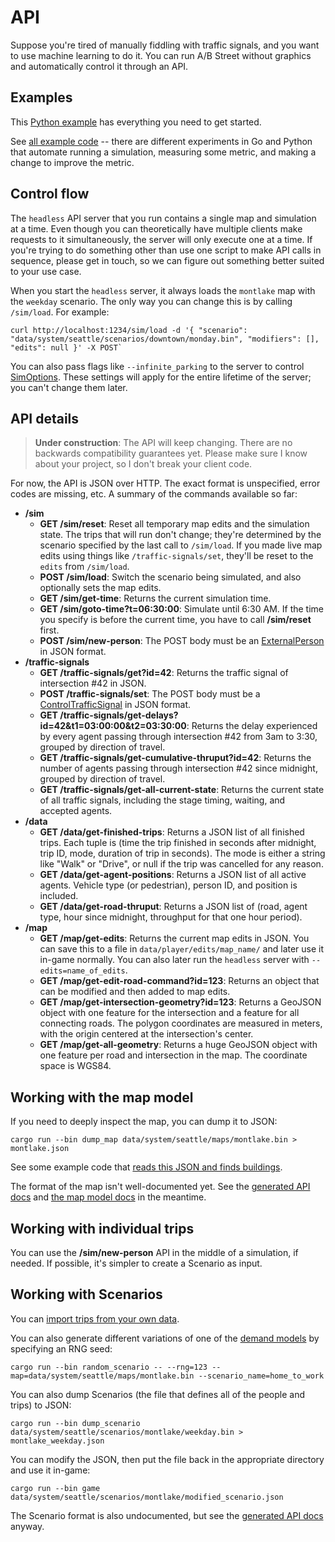 # API

Suppose you're tired of manually fiddling with traffic signals, and you want to
use machine learning to do it. You can run A/B Street without graphics and
automatically control it through an API.

## Examples

This
[Python example](https://github.com/dabreegster/abstreet/blob/master/headless/examples/python_client.py)
has everything you need to get started.

See
[all example code](https://github.com/dabreegster/abstreet/tree/master/headless/examples)
-- there are different experiments in Go and Python that automate running a
simulation, measuring some metric, and making a change to improve the metric.

## Control flow

The `headless` API server that you run contains a single map and simulation at a
time. Even though you can theoretically have multiple clients make requests to
it simultaneously, the server will only execute one at a time. If you're trying
to do something other than use one script to make API calls in sequence, please
get in touch, so we can figure out something better suited to your use case.

When you start the `headless` server, it always loads the `montlake` map with
the `weekday` scenario. The only way you can change this is by calling
`/sim/load`. For example:

```
curl http://localhost:1234/sim/load -d '{ "scenario": "data/system/seattle/scenarios/downtown/monday.bin", "modifiers": [], "edits": null }' -X POST`
```

You can also pass flags like `--infinite_parking` to the server to control
[SimOptions](https://dabreegster.github.io/abstreet/rustdoc/sim/struct.SimOptions.html).
These settings will apply for the entire lifetime of the server; you can't
change them later.

## API details

> **Under construction**: The API will keep changing. There are no backwards
> compatibility guarantees yet. Please make sure I know about your project, so I
> don't break your client code.

For now, the API is JSON over HTTP. The exact format is unspecified, error codes
are missing, etc. A summary of the commands available so far:

- **/sim**
  - **GET /sim/reset**: Reset all temporary map edits and the simulation state.
    The trips that will run don't change; they're determined by the scenario
    specified by the last call to `/sim/load`. If you made live map edits using
    things like `/traffic-signals/set`, they'll be reset to the `edits` from
    `/sim/load`.
  - **POST /sim/load**: Switch the scenario being simulated, and also optionally
    sets the map edits.
  - **GET /sim/get-time**: Returns the current simulation time.
  - **GET /sim/goto-time?t=06:30:00**: Simulate until 6:30 AM. If the time you
    specify is before the current time, you have to call **/sim/reset** first.
  - **POST /sim/new-person**: The POST body must be an
    [ExternalPerson](https://dabreegster.github.io/abstreet/rustdoc/sim/struct.ExternalPerson.html)
    in JSON format.
- **/traffic-signals**
  - **GET /traffic-signals/get?id=42**: Returns the traffic signal of
    intersection #42 in JSON.
  - **POST /traffic-signals/set**: The POST body must be a
    [ControlTrafficSignal](https://dabreegster.github.io/abstreet/rustdoc/map_model/struct.ControlTrafficSignal.html)
    in JSON format.
  - **GET /traffic-signals/get-delays?id=42&t1=03:00:00&t2=03:30:00**: Returns
    the delay experienced by every agent passing through intersection #42 from
    3am to 3:30, grouped by direction of travel.
  - **GET /traffic-signals/get-cumulative-thruput?id=42**: Returns the number of
    agents passing through intersection #42 since midnight, grouped by direction
    of travel.
  - **GET /traffic-signals/get-all-current-state**: Returns the current state of
    all traffic signals, including the stage timing, waiting, and accepted
    agents.
- **/data**
  - **GET /data/get-finished-trips**: Returns a JSON list of all finished trips.
    Each tuple is (time the trip finished in seconds after midnight, trip ID,
    mode, duration of trip in seconds). The mode is either a string like "Walk"
    or "Drive", or null if the trip was cancelled for any reason.
  - **GET /data/get-agent-positions**: Returns a JSON list of all active agents.
    Vehicle type (or pedestrian), person ID, and position is included.
  - **GET /data/get-road-thruput**: Returns a JSON list of (road, agent type,
    hour since midnight, throughput for that one hour period).
- **/map**
  - **GET /map/get-edits**: Returns the current map edits in JSON. You can save
    this to a file in `data/player/edits/map_name/` and later use it in-game
    normally. You can also later run the `headless` server with
    `--edits=name_of_edits`.
  - **GET /map/get-edit-road-command?id=123**: Returns an object that can be
    modified and then added to map edits.
  - **GET /map/get-intersection-geometry?id=123**: Returns a GeoJSON object with
    one feature for the intersection and a feature for all connecting roads. The
    polygon coordinates are measured in meters, with the origin centered at the
    intersection's center.
  - **GET /map/get-all-geometry**: Returns a huge GeoJSON object with one
    feature per road and intersection in the map. The coordinate space is WGS84.

## Working with the map model

If you need to deeply inspect the map, you can dump it to JSON:

```
cargo run --bin dump_map data/system/seattle/maps/montlake.bin > montlake.json
```

See some example code that
[reads this JSON and finds buildings](https://github.com/dabreegster/abstreet/blob/master/headless/examples/generate_traffic.py).

The format of the map isn't well-documented yet. See the
[generated API docs](https://dabreegster.github.io/abstreet/rustdoc/map_model/index.html)
and [the map model docs](../map/index.md) in the meantime.

## Working with individual trips

You can use the **/sim/new-person** API in the middle of a simulation, if
needed. If possible, it's simpler to create a Scenario as input.

## Working with Scenarios

You can
[import trips from your own data](../trafficsim/travel_demand.md#custom-import).

You can also generate different variations of one of the
[demand models](../trafficsim/travel_demand.md#proletariat-robot) by specifying
an RNG seed:

```
cargo run --bin random_scenario -- --rng=123 --map=data/system/seattle/maps/montlake.bin --scenario_name=home_to_work
```

You can also dump Scenarios (the file that defines all of the people and trips)
to JSON:

```
cargo run --bin dump_scenario data/system/seattle/scenarios/montlake/weekday.bin > montlake_weekday.json
```

You can modify the JSON, then put the file back in the appropriate directory and
use it in-game:

```
cargo run --bin game data/system/seattle/scenarios/montlake/modified_scenario.json
```

The Scenario format is also undocumented, but see the
[generated API docs](https://dabreegster.github.io/abstreet/rustdoc/sim/struct.Scenario.html)
anyway.
